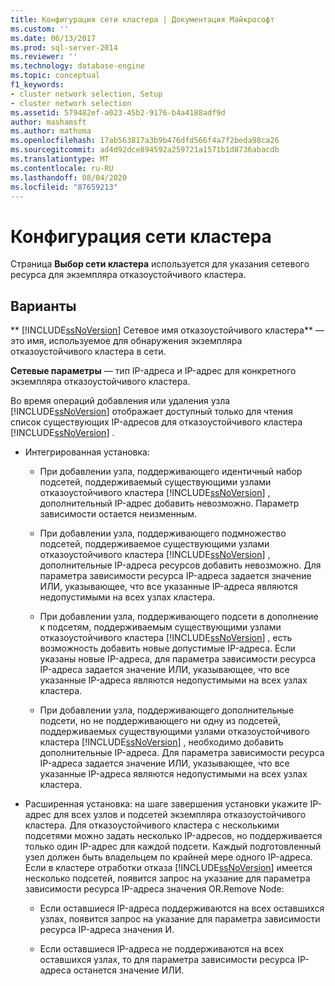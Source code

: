 ```yaml
---
title: Конфигурация сети кластера | Документация Майкрософт
ms.custom: ''
ms.date: 06/13/2017
ms.prod: sql-server-2014
ms.reviewer: ''
ms.technology: database-engine
ms.topic: conceptual
f1_keywords:
- cluster network selection, Setup
- cluster network selection
ms.assetid: 579482ef-a023-45b2-9176-b4a4188adf9d
author: mashamsft
ms.author: mathoma
ms.openlocfilehash: 17ab563817a3b9b476dfd566f4a7f2beda98ca26
ms.sourcegitcommit: ad4d92dce894592a259721a1571b1d8736abacdb
ms.translationtype: MT
ms.contentlocale: ru-RU
ms.lasthandoff: 08/04/2020
ms.locfileid: "87659213"
---
```

# <a name="cluster-network-configuration"></a>Конфигурация сети кластера
  Страница **Выбор сети кластера** используется для указания сетевого ресурса для экземпляра отказоустойчивого кластера.  
  
## <a name="options"></a>Варианты  
 ** [!INCLUDE[ssNoVersion](../../includes/ssnoversion-md.md)] Сетевое имя отказоустойчивого кластера** — это имя, используемое для обнаружения экземпляра отказоустойчивого кластера в сети.  
  
 **Сетевые параметры** — тип IP-адреса и IP-адрес для конкретного экземпляра отказоустойчивого кластера.  
  
 Во время операций добавления или удаления узла [!INCLUDE[ssNoVersion](../../includes/ssnoversion-md.md)] отображает доступный только для чтения список существующих IP-адресов для отказоустойчивого кластера [!INCLUDE[ssNoVersion](../../includes/ssnoversion-md.md)] .  
  
-   Интегрированная установка:  
  
    -   При добавлении узла, поддерживающего идентичный набор подсетей, поддерживаемый существующими узлами отказоустойчивого кластера [!INCLUDE[ssNoVersion](../../includes/ssnoversion-md.md)] , дополнительный IP-адрес добавить невозможно. Параметр зависимости остается неизменным.  
  
    -   При добавлении узла, поддерживающего подмножество подсетей, поддерживаемое существующими узлами отказоустойчивого кластера [!INCLUDE[ssNoVersion](../../includes/ssnoversion-md.md)] , дополнительные IP-адреса ресурсов добавить невозможно. Для параметра зависимости ресурса IP-адреса задается значение ИЛИ, указывающее, что все указанные IP-адреса являются недопустимыми на всех узлах кластера.  
  
    -   При добавлении узла, поддерживающего подсети в дополнение к подсетям, поддерживаемым существующими узлами отказоустойчивого кластера [!INCLUDE[ssNoVersion](../../includes/ssnoversion-md.md)] , есть возможность добавить новые допустимые IP-адреса. Если указаны новые IP-адреса, для параметра зависимости ресурса IP-адреса задается значение ИЛИ, указывающее, что все указанные IP-адреса являются недопустимыми на всех узлах кластера.  
  
    -   При добавлении узла, поддерживающего дополнительные подсети, но не поддерживающего ни одну из подсетей, поддерживаемых существующими узлами отказоустойчивого кластера [!INCLUDE[ssNoVersion](../../includes/ssnoversion-md.md)] , необходимо добавить дополнительные IP-адреса. Для параметра зависимости ресурса IP-адреса задается значение ИЛИ, указывающее, что все указанные IP-адреса являются недопустимыми на всех узлах кластера.  
  
-   Расширенная установка: на шаге завершения установки укажите IP-адрес для всех узлов и подсетей экземпляра отказоустойчивого кластера. Для отказоустойчивого кластера с несколькими подсетями можно задать несколько IP-адресов, но поддерживается только один IP-адрес для каждой подсети. Каждый подготовленный узел должен быть владельцем по крайней мере одного IP-адреса. Если в кластере отработки отказа [!INCLUDE[ssNoVersion](../../includes/ssnoversion-md.md)] имеется несколько подсетей, появится запрос на указание для параметра зависимости ресурса IP-адреса значения OR.Remove Node:  
  
    -   Если оставшиеся IP-адреса поддерживаются на всех оставшихся узлах, появится запрос на указание для параметра зависимости ресурса IP-адреса значения И.  
  
    -   Если оставшиеся IP-адреса не поддерживаются на всех оставшихся узлах, то для параметра зависимости ресурса IP-адреса останется значение ИЛИ.  
  
  
